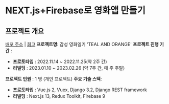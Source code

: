 # NEXT.js+Firebase로 영화앱 만들기
## 프로젝트 개요
[배포 주소](https://nextjsmovie.vercel.app/) | [회고](https://velog.io/@bluecoolgod80/%EC%98%81%ED%99%94%EC%95%B1-%ED%9A%8C%EA%B3%A0)
**프로젝트명**: 감성 영화일기 'TEAL AND ORANGE'
**프로젝트 진행 기간** : 
- **프로토타입** : 2022.11.14 ~ 2022.11.25(약 2주 간)
- **리빌딩** : 2023.01.10 ~ 2023.02.26 (약 7주 간, 매 주 주말)

**프로젝트 인원** : 1 명 (개인 프로젝트)
**주요 기술 스택**:
- **프로토타입** : Vue.js 2, Vuex, Django 3.2, Django REST framework
- **리빌딩** : Next.js 13, Redux Toolkit, Firebase 9